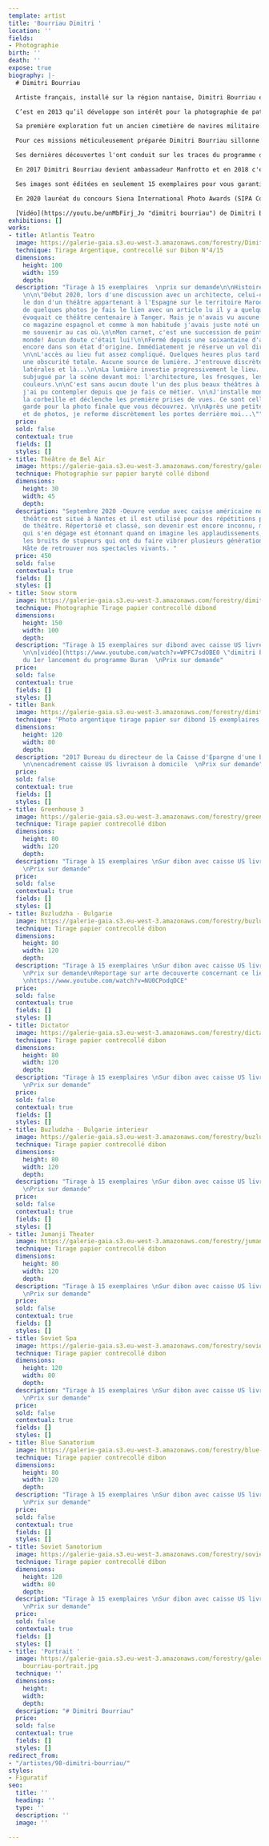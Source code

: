 ```yaml
---
template: artist
title: 'Bourriau Dimitri '
location: ''
fields:
- Photographie
birth: ''
death: ''
expose: true
biography: |-
  # Dimitri Bourriau

  Artiste français, installé sur la région nantaise, Dimitri Bourriau est graphiste de formation. Il s'intéresse depuis toujours à l'histoire et aux vestiges architecturaux.

  C’est en 2013 qu’il développe son intérêt pour la photographie de patrimoine en désuétude.

  Sa première exploration fut un ancien cimetière de navires militaire.

  Pour ces missions méticuleusement préparée Dimitri Bourriau sillonne le globe à la recherche de lieux en déclin. Il attire notre attention sur notre civilisation en constante mutation et notre mémoire éphémère.

  Ses dernières découvertes l'ont conduit sur les traces du programme de vaisseau spatial soviétique Buran à Baïkonour (Kazakhstan).

  En 2017 Dimitri Bourriau devient ambassadeur Manfrotto et en 2018 c'est Irix, la marque d'objectif ultra grand-angle d'origine Suisse qui propose à Dimitri Bourriau de devenir leur ambassadeur.

  Ses images sont éditées en seulement 15 exemplaires pour vous garantir une meilleure exclusivité de ses photos.

  En 2020 lauréat du concours Siena International Photo Awards (SIPA Contest) Drone Photo Adwards catégorie Urban pour Soviet space shuttles.

  [Vidéo](https://youtu.be/unMbFirj_Jo "dimitri bourriau") de Dimitri Bourriau avec Paul et Clément dans leurs aventures
exhibitions: []
works:
- title: Atlantis Teatro
  image: https://galerie-gaia.s3.eu-west-3.amazonaws.com/forestry/DimitriBourriau_AtlantisTeatro_2020.jpg
  technique: Tirage Argentique, contrecollé sur Dibon N°4/15
  dimensions:
    height: 100
    width: 159
    depth: 
  description: "Tirage à 15 exemplaires  \nprix sur demande\n\nHistoire d'une photographie
    \n\n\"Début 2020, lors d'une discussion avec un architecte, celui-ci m'évoque
    le don d'un théâtre appartenant à l'Espagne sur le territoire Marocain. À la vue
    de quelques photos je fais le lien avec un article lu il y a quelques années qui
    évoquait ce théâtre centenaire à Tanger. Mais je n'avais vu aucune photo dans
    ce magazine espagnol et comme à mon habitude j'avais juste noté un point GPS pour
    me souvenir au cas où.\n\nMon carnet, c'est une succession de point GPS dans le
    monde! Aucun doute c'était lui!\n\nFermé depuis une soixantaine d'années il était
    encore dans son état d'origine. Immédiatement je réserve un vol direction Tanger.
    \n\nL'accès au lieu fut assez compliqué. Quelques heures plus tard j'entre dans
    une obscurité totale. Aucune source de lumière. J'entrouve discrètement deux portes
    latérales et là...\n\nLa lumière investie progressivement le lieu. \n\nJe suis
    subjugué par la scène devant moi: l'architecture, les fresques, les nuances de
    couleurs.\n\nC'est sans aucun doute l'un des plus beaux théâtres à l'abandon que
    j'ai pu contempler depuis que je fais ce métier. \n\nJ'installe mon trépied sur
    la corbeille et déclenche les première prises de vues. Ce sont celles-ci que je
    garde pour la photo finale que vous découvrez. \n\nAprès une petite d'exploration
    et de photos, je referme discrètement les portes derrière moi...\""
  price: 
  sold: false
  contextual: true
  fields: []
  styles: []
- title: Théâtre de Bel Air
  image: https://galerie-gaia.s3.eu-west-3.amazonaws.com/forestry/galerie-gaia-dimitri-bourriau_theatre-bel-air-nantes.jpg
  technique: Photographie sur papier baryté collé dibond
  dimensions:
    height: 30
    width: 45
    depth: 
  description: "Septembre 2020 -Oeuvre vendue avec caisse américaine noire \n\nCe
    théâtre est situé à Nantes et il est utilisé pour des répétitions par des compagnies
    de théâtre. Répertorié et classé, son devenir est encore inconnu, mais l'atmosphère
    qui s'en dégage est étonnant quand on imagine les applaudissements, les rires,
    les bruits de stupeurs qui ont du faire vibrer plusieurs générations de spectateurs.
    Hâte de retrouver nos spectacles vivants. "
  price: 450
  sold: false
  contextual: true
  fields: []
  styles: []
- title: Snow storm
  image: https://galerie-gaia.s3.eu-west-3.amazonaws.com/forestry/dimitribourriau_snowstorm_2019.jpg
  technique: Photographie Tirage papier contrecollé dibond
  dimensions:
    height: 150
    width: 100
    depth: 
  description: "Tirage à 15 exemplaires sur dibond avec caisse US livré à domicile
    \n\n[vidéo](https://www.youtube.com/watch?v=WPFC7sdOBE0 \"dimitri bourriau\")
    du 1er lancement du programme Buran  \nPrix sur demande"
  price: 
  sold: false
  contextual: true
  fields: []
  styles: []
- title: Bank
  image: https://galerie-gaia.s3.eu-west-3.amazonaws.com/forestry/dimitribourriau_bank_2017.jpg
  technique: 'Photo argentique tirage papier sur dibond 15 exemplaires '
  dimensions:
    height: 120
    width: 80
    depth: 
  description: "2017 Bureau du directeur de la Caisse d'Epargne d'une bourgade normande
    \n\nencadrement caisse US livraison à domicile  \nPrix sur demande"
  price: 
  sold: false
  contextual: true
  fields: []
  styles: []
- title: Greenhouse 3
  image: https://galerie-gaia.s3.eu-west-3.amazonaws.com/forestry/greenhouse-3.jpg
  technique: Tirage papier contrecollé dibon
  dimensions:
    height: 80
    width: 120
    depth: 
  description: "Tirage à 15 exemplaires \nSur dibon avec caisse US livré à domicile
    \nPrix sur demande"
  price: 
  sold: false
  contextual: true
  fields: []
  styles: []
- title: Buzludzha - Bulgarie
  image: https://galerie-gaia.s3.eu-west-3.amazonaws.com/forestry/buzludzha-bulgarie.jpg
  technique: Tirage papier contrecollé dibon
  dimensions:
    height: 80
    width: 120
    depth: 
  description: "Tirage à 15 exemplaires \nSur dibon avec caisse US livré à domicile
    \nPrix sur demande\nReportage sur arte decouverte concernant ce lieu incroyable
    \nhttps://www.youtube.com/watch?v=NU0CPodqDCE"
  price: 
  sold: false
  contextual: true
  fields: []
  styles: []
- title: Dictator
  image: https://galerie-gaia.s3.eu-west-3.amazonaws.com/forestry/dictator.jpg
  technique: Tirage papier contrecollé dibon
  dimensions:
    height: 80
    width: 120
    depth: 
  description: "Tirage à 15 exemplaires \nSur dibon avec caisse US livré à domicile
    \nPrix sur demande"
  price: 
  sold: false
  contextual: true
  fields: []
  styles: []
- title: Buzludzha - Bulgarie interieur
  image: https://galerie-gaia.s3.eu-west-3.amazonaws.com/forestry/buzludzha-bulgarie-interieur.jpg
  technique: Tirage papier contrecollé dibon
  dimensions:
    height: 80
    width: 120
    depth: 
  description: "Tirage à 15 exemplaires \nSur dibon avec caisse US livré à domicile
    \nPrix sur demande"
  price: 
  sold: false
  contextual: true
  fields: []
  styles: []
- title: Jumanji Theater
  image: https://galerie-gaia.s3.eu-west-3.amazonaws.com/forestry/jumanji-theater.jpg
  technique: Tirage papier contrecollé dibon
  dimensions:
    height: 80
    width: 120
    depth: 
  description: "Tirage à 15 exemplaires \nSur dibon avec caisse US livré à domicile
    \nPrix sur demande"
  price: 
  sold: false
  contextual: true
  fields: []
  styles: []
- title: Soviet Spa
  image: https://galerie-gaia.s3.eu-west-3.amazonaws.com/forestry/soviet-spa.jpg
  technique: Tirage papier contrecollé dibon
  dimensions:
    height: 120
    width: 80
    depth: 
  description: "Tirage à 15 exemplaires \nSur dibon avec caisse US livré à domicile
    \nPrix sur demande"
  price: 
  sold: false
  contextual: true
  fields: []
  styles: []
- title: Blue Sanatorium
  image: https://galerie-gaia.s3.eu-west-3.amazonaws.com/forestry/blue-sanatorium.jpg
  technique: Tirage papier contrecollé dibon
  dimensions:
    height: 80
    width: 120
    depth: 
  description: "Tirage à 15 exemplaires \nSur dibon avec caisse US livré à domicile
    \nPrix sur demande"
  price: 
  sold: false
  contextual: true
  fields: []
  styles: []
- title: Soviet Sanotorium
  image: https://galerie-gaia.s3.eu-west-3.amazonaws.com/forestry/soviet-sanotorium.jpg
  technique: Tirage papier contrecollé dibon
  dimensions:
    height: 120
    width: 80
    depth: 
  description: "Tirage à 15 exemplaires \nSur dibon avec caisse US livré à domicile
    \nPrix sur demande"
  price: 
  sold: false
  contextual: true
  fields: []
  styles: []
- title: 'Portrait '
  image: https://galerie-gaia.s3.eu-west-3.amazonaws.com/forestry/galeriegaia-dimitri
    bourriau-portrait.jpg
  technique: ''
  dimensions:
    height: 
    width: 
    depth: 
  description: "# Dimitri Bourriau"
  price: 
  sold: false
  contextual: true
  fields: []
  styles: []
redirect_from:
- "/artistes/98-dimitri-bourriau/"
styles:
- Figuratif
seo:
  title: ''
  heading: ''
  type: ''
  description: ''
  image: ''

---
```

